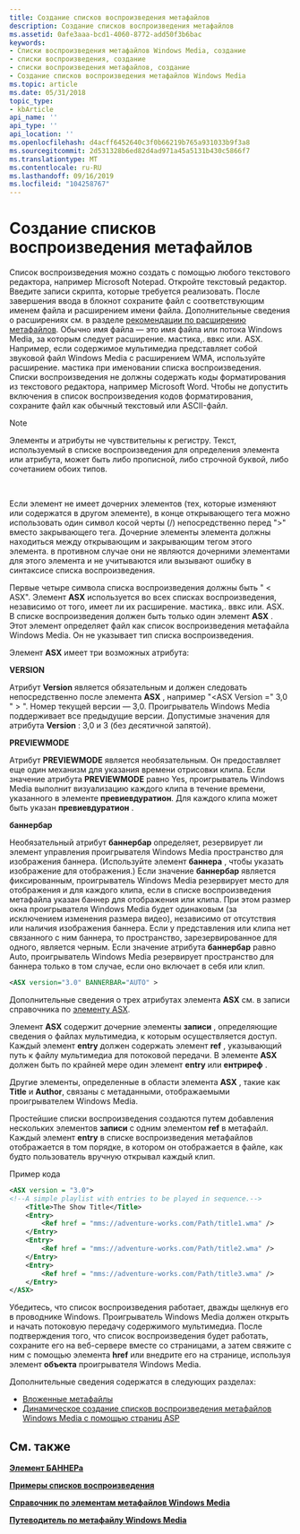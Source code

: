 ```yaml
---
title: Создание списков воспроизведения метафайлов
description: Создание списков воспроизведения метафайлов
ms.assetid: 0afe3aaa-bcd1-4060-8772-add50f3b6bac
keywords:
- Списки воспроизведения метафайлов Windows Media, создание
- списки воспроизведения, создание
- списки воспроизведения метафайлов, создание
- Создание списков воспроизведения метафайлов Windows Media
ms.topic: article
ms.date: 05/31/2018
topic_type:
- kbArticle
api_name: ''
api_type: ''
api_location: ''
ms.openlocfilehash: d4acff6452640c3f0b66219b765a931033b9f3a8
ms.sourcegitcommit: 2d531328b6ed82d4ad971a45a5131b430c5866f7
ms.translationtype: MT
ms.contentlocale: ru-RU
ms.lasthandoff: 09/16/2019
ms.locfileid: "104258767"
---
```

# <a name="creating-metafile-playlists"></a>Создание списков воспроизведения метафайлов

Список воспроизведения можно создать с помощью любого текстового редактора, например Microsoft Notepad. Откройте текстовый редактор. Введите записи скрипта, которые требуется реализовать. После завершения ввода в блокнот сохраните файл с соответствующим именем файла и расширением имени файла. Дополнительные сведения о расширениях см. в разделе [рекомендации по расширению метафайлов](metafile-extension-guidelines.md). Обычно имя файла — это имя файла или потока Windows Media, за которым следует расширение. мастика,. ввкс или. ASX. Например, если содержимое мультимедиа представляет собой звуковой файл Windows Media с расширением WMA, используйте расширение. мастика при именовании списка воспроизведения. Списки воспроизведения не должны содержать коды форматирования из текстового редактора, например Microsoft Word. Чтобы не допустить включения в список воспроизведения кодов форматирования, сохраните файл как обычный текстовый или ASCII-файл.

> [!Note]  
> Элементы и атрибуты не чувствительны к регистру. Текст, используемый в списке воспроизведения для определения элемента или атрибута, может быть либо прописной, либо строчной буквой, либо сочетанием обоих типов.

 

Если элемент не имеет дочерних элементов (тех, которые изменяют или содержатся в другом элементе), в конце открывающего тега можно использовать один символ косой черты (/) непосредственно перед ">" вместо закрывающего тега. Дочерние элементы элемента должны находиться между открывающим и закрывающим тегом этого элемента. в противном случае они не являются дочерними элементами для этого элемента и не учитываются или вызывают ошибку в синтаксисе списка воспроизведения.

Первые четыре символа списка воспроизведения должны быть " &lt; ASX". Элемент **ASX** используется во всех списках воспроизведения, независимо от того, имеет ли их расширение. мастика,. ввкс или. ASX. В списке воспроизведения должен быть только один элемент **ASX** . Этот элемент определяет файл как список воспроизведения метафайла Windows Media. Он не указывает тип списка воспроизведения.

Элемент **ASX** имеет три возможных атрибута:

**VERSION**

Атрибут **Version** является обязательным и должен следовать непосредственно после элемента **ASX** , например "<ASX Version =" 3,0 " &gt; ". Номер текущей версии — 3,0. Проигрыватель Windows Media поддерживает все предыдущие версии. Допустимые значения для атрибута **Version** : 3,0 и 3 (без десятичной запятой).

**PREVIEWMODE**

Атрибут **PREVIEWMODE** является необязательным. Он предоставляет еще один механизм для указания времени отрисовки клипа. Если значение атрибута **PREVIEWMODE** равно Yes, проигрыватель Windows Media выполнит визуализацию каждого клипа в течение времени, указанного в элементе **превиевдуратион**. Для каждого клипа может быть указан **превиевдуратион** .

**баннербар**

Необязательный атрибут **баннербар** определяет, резервирует ли элемент управления проигрывателя Windows Media пространство для изображения баннера. (Используйте элемент **баннера** , чтобы указать изображение для отображения.) Если значение **баннербар** является фиксированным, проигрыватель Windows Media резервирует место для отображения и для каждого клипа, если в списке воспроизведения метафайла указан баннер для отображения или клипа. При этом размер окна проигрывателя Windows Media будет одинаковым (за исключением изменения размера видео), независимо от отсутствия или наличия изображения баннера. Если у представления или клипа нет связанного с ним баннера, то пространство, зарезервированное для одного, является черным. Если значение атрибута **баннербар** равно Auto, проигрыватель Windows Media резервирует пространство для баннера только в том случае, если оно включает в себя или клип.


```XML
<ASX version="3.0" BANNERBAR="AUTO" >

```



Дополнительные сведения о трех атрибутах элемента **ASX** см. в записи справочника по [элементу ASX](asx-element.md).

Элемент **ASX** содержит дочерние элементы **записи** , определяющие сведения о файлах мультимедиа, к которым осуществляется доступ. Каждый элемент **entry** должен содержать элемент **ref** , указывающий путь к файлу мультимедиа для потоковой передачи. В элементе **ASX** должен быть по крайней мере один элемент **entry** или **ентриреф** .

Другие элементы, определенные в области элемента **ASX** , такие как **Title** и **Author**, связаны с метаданными, отображаемыми проигрывателем Windows Media.

Простейшие списки воспроизведения создаются путем добавления нескольких элементов **записи** с одним элементом **ref** в метафайл. Каждый элемент **entry** в списке воспроизведения метафайлов отображается в том порядке, в котором он отображается в файле, как будто пользователь вручную открывал каждый клип.

Пример кода


```XML
<ASX version = "3.0">
<!--A simple playlist with entries to be played in sequence.-->
    <Title>The Show Title</Title>
    <Entry>
        <Ref href = "mms://adventure-works.com/Path/title1.wma" />
    </Entry>
    <Entry>
        <Ref href = "mms://adventure-works.com/Path/title2.wma" />
    </Entry>
    <Entry>
        <Ref href = "mms://adventure-works.com/Path/title3.wma" />
    </Entry>
</ASX>

```



Убедитесь, что список воспроизведения работает, дважды щелкнув его в проводнике Windows. Проигрыватель Windows Media должен открыть и начать потоковую передачу содержимого мультимедиа. После подтверждения того, что список воспроизведения будет работать, сохраните его на веб-сервере вместе со страницами, а затем свяжите с ним с помощью элемента **href** или внедрите его на странице, используя элемент **объекта** проигрывателя Windows Media.

Дополнительные сведения содержатся в следующих разделах:

-   [Вложенные метафайлы](nesting-metafiles.md)
-   [Динамическое создание списков воспроизведения метафайлов Windows Media с помощью страниц ASP](using-asp-pages-to-dynamically-create-windows-media-metafile-playlists.md)

## <a name="related-topics"></a>См. также

<dl> <dt>

[**Элемент БАННЕРа**](banner-element.md)
</dt> <dt>

[**Примеры списков воспроизведения**](example-playlists.md)
</dt> <dt>

[**Справочник по элементам метафайлов Windows Media**](windows-media-metafile-elements-reference.md)
</dt> <dt>

[**Путеводитель по метафайлу Windows Media**](windows-media-metafile-guide.md)
</dt> </dl>

 

 





